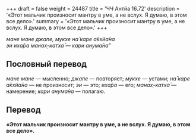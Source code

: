 +++
draft = false
weight = 24487
title = 'ЧЧ Антйа 16.72'
description = '«Этот мальчик произносит мантру в уме, а не вслух. Я думаю, в этом все дело».'
summary = '«Этот мальчик произносит мантру в уме, а не вслух. Я думаю, в этом все дело».'
+++

_мане мане джапе, мукхе на̄ каре а̄кхйа̄на  
эи иха̄ра манах̣-катха̄ — кари анума̄на”_

## Пословный перевод

_мане_ _мане_ — мысленно; _джапе_ — повторяет; _мукхе_ — устами; _на̄_ _каре_ _а̄кхйа̄на_ — не произносит; _эи_ — это; _иха̄ра_ — его; _манах̣_\-_катха̄_ — намерение; _кари_ _анума̄на_ — полагаю.

## Перевод

**«Этот мальчик произносит мантру в уме, а не вслух. Я думаю, в этом все дело».**

